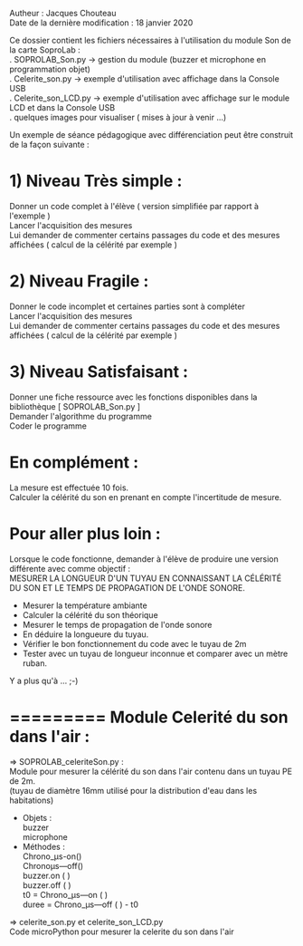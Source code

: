 Autheur : Jacques Chouteau </br>
Date de la dernière modification : 18 janvier 2020</br>

Ce dossier contient les fichiers nécessaires à l'utilisation du module Son de la carte SoproLab :</br>
 . SOPROLAB_Son.py -> gestion du module (buzzer et microphone en programmation objet)</br>
 . Celerite_son.py -> exemple d'utilisation avec affichage dans la Console USB</br>
 . Celerite_son_LCD.py -> exemple d'utilisation avec affichage sur le module LCD et dans la Console USB</br>
 . quelques images pour visualiser ( mises à jour à venir ...)</br>
 
Un exemple de séance pédagogique avec différenciation peut être construit de la façon suivante :
# 1) Niveau Très simple :
  Donner un code complet à l'élève ( version simplifiée par rapport à l'exemple )</br>
  Lancer l'acquisition des mesures</br>
  Lui demander de commenter certains passages du code et des mesures affichées ( calcul de la célérité par exemple )

# 2) Niveau Fragile :
  Donner le code incomplet et certaines parties sont à compléter</br>
  Lancer l'acquisition des mesures</br>
  Lui demander de commenter certains passages du code et des mesures affichées ( calcul de la célérité par exemple )  

# 3) Niveau Satisfaisant :
  Donner une fiche ressource avec les fonctions disponibles dans la bibliothèque [ SOPROLAB_Son.py ]</br>
  Demander l'algorithme du programme</br>
  Coder le programme

# En complément :
  La mesure est effectuée 10 fois.</br>
  Calculer la célérité du son en prenant en compte l'incertitude de mesure.
  
# Pour aller plus loin : 
 Lorsque le code fonctionne, demander à l'élève de produire une version différente avec comme objectif :</br>
 MESURER LA LONGUEUR D'UN TUYAU EN CONNAISSANT LA CÉLÉRITÉ DU SON ET LE TEMPS DE PROPAGATION DE L'ONDE SONORE.
 
 - Mesurer la température ambiante </br>
 - Calculer la célérité du son théorique</br>
 - Mesurer le temps de propagation de l'onde sonore</br>
 - En déduire la longueure du tuyau.</br>
 - Vérifier le bon fonctionnement du code avec le tuyau de 2m</br>
 - Tester avec un tuyau de longueur inconnue et comparer avec un mètre ruban.</br>
 
 Y a plus qu'à ...  ;-)
 
 
 # ========= Module Celerité du son dans l'air :
=> SOPROLAB_celeriteSon.py :<br />
Module pour mesurer la célérité du son dans l'air contenu dans un tuyau PE de 2m.<br />
(tuyau de diamètre 16mm utilisé pour la distribution d'eau dans les habitations)<br />
  - Objets :<br />
      buzzer<br />
      microphone<br />
  - Méthodes : <br />
      Chrono_µs-on()<br />
      Chronoµs—off()<br />
      buzzer.on ( )<br />
      buzzer.off ( )<br />
      t0 = Chrono_µs—on ( )<br />
      duree = Chrono_µs—off ( ) - t0<br />

=> celerite_son.py et celerite_son_LCD.py<br />
Code microPython pour mesurer la celerite du son dans l'air
